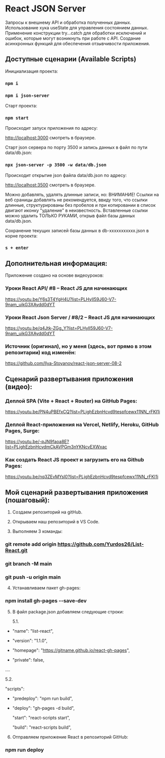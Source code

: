 # React JSON Server

Запросы к внешнему API и обработка полученных данных.
Использование хука useState для управления состоянием данных.
Применение конструкции try...catch для обработки исключений и ошибок,
которые могут возникнуть при работе с API.
Создание асинхронных функций для обеспечения отзывчивости приложения.

## Доступные сценарии (Available Scripts)

Инициализация проекта:

### `npm i`

### `npm i json-server`

Старт проекта:

### `npm start`

Происходит запуск приложения по адресу:

[http://localhost:3000](http://localhost:3000) смотреть в браузере.

Старт json сервера по порту 3500 и запись данных в файл по пути data/db.json:

### `npx json-server -p 3500 -w data/db.json `

Происходит открытие json файла data/db.json по адресу:

[http://localhost:3500](http://localhost:3500) смотреть в браузере.

Можно добавлять, удалять длинные записи, но:
ВНИМАНИЕ! Ссылки на веб сраницы добавлять не рекомендуется, ввиду того,
что ссылки длинные, структурированы без пробелов и при копировании в список
двигают иконку "удаление" в неизвестность. Вставленные ссылки можно удалить
ТОЛЬКО РУКАМИ, открыв файл базы данных data/db.json.

Сохранение текущих записей базы данных в db-xxxxxxxxxxx.json в корне проекта:

### `s + enter`

## Дополнительная информация:

Приложение создано на основе видеоуроков:

### Уроки React API/ #8 – React JS для начинающих

https://youtu.be/Y6s3T4YgH4U?list=PLHyIl59J60-V7-9nam_uikG3XAydd0dYT

### Уроки React Json Server / #8/2 – React JS для начинающих

https://youtu.be/q4Jtk-ZGg_Y?list=PLHyIl59J60-V7-9nam_uikG3XAydd0dYT

### Источник (оригинал), но у меня (здесь, вот прямо в этом репозитарии) код изменён:

https://github.com/Ilya-Stoyanov/react-json-server-08-2

## Сценарий развертывания приложения (видео):

### Деплой SPA (Vite + React + Router) на GitHub Pages:

https://youtu.be/PN4uPBEfxCQ?list=PLjghEzbnHcvd9tespfcewx11NN_rFKI1i

### Деплой React-приложения на Vercel, Netlify, Heroku, GitHub Pages, Surge:

https://youtu.be/-pJN9faoa8E?list=PLjghEzbnHcvdmCkAVPGm3nYKNcvEXWxac

### Как создать React JS проект и загрузить его на Github Pages:

https://youtu.be/nq3ZEvMYsl0?list=PLjghEzbnHcvd9tespfcewx11NN_rFKI1i

## Мой сценарий развертывания приложения (пошаговый):

1. Создаем репозиторий на gitHub.

2. Открываем наш репозиторий в VS Code.

3. Выполняем 3 команды:

### git remote add origin https://github.com/Yurdos26/List-React.git

### git branch -M main

### git push -u origin main

4. Устанавливаем пакет gh-pages:

### npm install gh-pages --save-dev

5. В файл package.json добавляем следующие строки:

   5.1.

- "name": "list-react",

- "version": "1.1.0",

- "homepage": "https://gitname.github.io/react-gh-pages",

- "private": false,

....

5.2.

"scripts":

- "predeploy": "npm run build",

- "deploy": "gh-pages -d build",

  "start": "react-scripts start",

  "build": "react-scripts build",

6. Отправляем приложение React в репозиторий GitHub:

### npm run deploy
